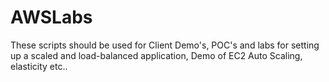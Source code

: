 # AWSLabs
These scripts should be used for Client Demo's, POC's and labs for setting up a scaled and load-balanced application, Demo of EC2 Auto Scaling, elasticity etc..
